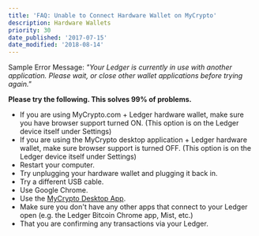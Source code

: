 ```yaml
---
title: 'FAQ: Unable to Connect Hardware Wallet on MyCrypto'
description: Hardware Wallets
priority: 30
date_published: '2017-07-15'
date_modified: '2018-08-14'
---
```


Sample Error Message: *"Your Ledger is currently in use with another application. Please wait, or close other wallet applications before trying again."*

**Please try the following. This solves 99% of problems.**

*   If you are using MyCrypto.com + Ledger hardware wallet, make sure you have browser support turned ON. (This option is on the Ledger device itself under Settings)
*   If you are using the MyCrypto desktop application + Ledger hardware wallet, make sure browser support is turned OFF. (This option is on the Ledger device itself under Settings)
*   Restart your computer.
*   Try unplugging your hardware wallet and plugging it back in.
*   Try a different USB cable.
*   Use Google Chrome.
*   Use the [MyCrypto Desktop App](https://download.mycrypto.com/).
*   Make sure you don't have any other apps that connect to your Ledger open (e.g. the Ledger Bitcoin Chrome app, Mist, etc.)
*   That you are confirming any transactions via your Ledger.
